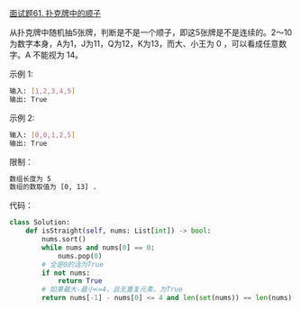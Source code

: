 [面试题61. 扑克牌中的顺子](https://leetcode-cn.com/problems/bu-ke-pai-zhong-de-shun-zi-lcof/)

从扑克牌中随机抽5张牌，判断是不是一个顺子，即这5张牌是不是连续的。2～10为数字本身，A为1，J为11，Q为12，K为13，而大、小王为 0 ，可以看成任意数字。A 不能视为 14。

示例 1:
```sh
输入: [1,2,3,4,5]
输出: True
```

示例 2:
```sh
输入: [0,0,1,2,5]
输出: True
```

限制：
```sh
数组长度为 5 
数组的数取值为 [0, 13] .
```

代码：
```python
class Solution:
    def isStraight(self, nums: List[int]) -> bool:
        nums.sort()
        while nums and nums[0] == 0:
            nums.pop(0)
        # 全是0的话为True
        if not nums:
            return True
        # 如果最大-最小<=4，且无重复元素，为True
        return nums[-1] - nums[0] <= 4 and len(set(nums)) == len(nums)
```

